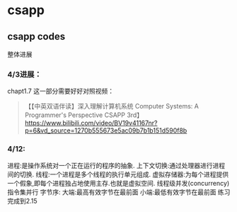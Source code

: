 # csapp
## csapp codes
整体进展


### 4/3进展：
chapt1.7 这一部分需要好好对照视频：
>【【中英双语伴读】深入理解计算机系统 Computer Systems: A Programmer's Perspective  CSAPP 3rd】https://www.bilibili.com/video/BV19v41167nr?p=6&vd_source=1270b555673e5ac09b7b1b151d590f8b

### 4/12:
进程:是操作系统对一个正在运行的程序的抽象.
上下文切换:通过处理器进行进程间的切换.
线程:一个进程是多个线程的执行单元组成.
虚拟存储器:为每个进程提供一个假象,即每个进程独占地使用主存.也就是虚拟空间.
线程级并发(concurrency)
指令集并行
字节序:
大端:最高有效字节在最前面
小端:最低有效字节在最前面
练习完成到2.15
